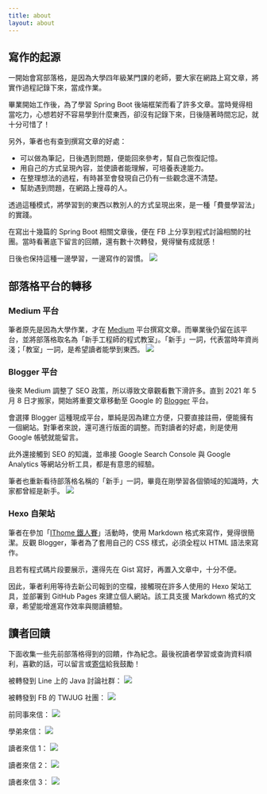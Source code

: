 ```yaml
---
title: about
layout: about
---
```


## 寫作的起源
一開始會寫部落格，是因為大學四年級某門課的老師，要大家在網路上寫文章，將實作過程記錄下來，當成作業。

畢業開始工作後，為了學習 Spring Boot 後端框架而看了許多文章。當時覺得相當吃力，心想若好不容易學到什麼東西，卻沒有記錄下來，日後隨著時間忘記，就十分可惜了！

另外，筆者也有查到撰寫文章的好處：
* 可以做為筆記，日後遇到問題，便能回來參考，幫自己恢復記憶。
* 用自己的方式呈現內容，並使讀者能理解，可培養表達能力。
* 在整理想法的過程，有時甚至會發現自己仍有一些觀念還不清楚。
* 幫助遇到問題，在網路上搜尋的人。

透過這種模式，將學習到的東西以教別人的方式呈現出來，是一種「費曼學習法」的實踐。

在寫出十幾篇的 Spring Boot 相關文章後，便在 FB 上分享到程式討論相關的社團。當時看著底下留言的回饋，還有數十次轉發，覺得蠻有成就感！

日後也保持這種一邊學習，一邊寫作的習慣。
<img src="程式丼起來.png">

## 部落格平台的轉移
### Medium 平台
筆者原先是因為大學作業，才在 [Medium](https://medium.com/chikuwa-tech-study) 平台撰寫文章。而畢業後仍留在該平台，並將部落格取名為「新手工程師的程式教室」。「新手」一詞，代表當時年資尚淺；「教室」一詞，是希望讀者能學到東西。
<img src="medium.png">

### Blogger 平台
後來 Medium 調整了 SEO 政策，所以導致文章觀看數下滑許多。直到 2021 年 5 月 8 日才搬家，開始將重要文章移動至 Google 的 [Blogger](https://chikuwa-tech-study.blogspot.com/) 平台。

會選擇 Blogger 這種現成平台，單純是因為建立方便，只要直接註冊，便能擁有一個網站。對筆者來說，還可進行版面的調整。而對讀者的好處，則是使用 Google 帳號就能留言。

此外還接觸到 SEO 的知識，並串接 Google Search Console 與 Google Analytics 等網站分析工具，都是有意思的經驗。

筆者也重新看待部落格名稱的「新手」一詞，畢竟在剛學習各個領域的知識時，大家都曾經是新手。
<img src="blogger.png">

### Hexo 自架站
筆者在參加「[IThome 鐵人賽](https://ithelp.ithome.com.tw/users/20131107/ironman/6706)」活動時，使用 Markdown 格式來寫作，覺得很簡潔。反觀 Blogger，筆者為了套用自己的 CSS 樣式，必須全程以 HTML 語法來寫作。

且若有程式碼片段要展示，還得先在 Gist 寫好，再置入文章中，十分不便。

因此，筆者利用等待去新公司報到的空檔，接觸現在許多人使用的 Hexo 架站工具，並部署到 GitHub Pages 來建立個人網站。該工具支援 Markdown 格式的文章，希望能增進寫作效率與閱讀體驗。

## 讀者回饋
下面收集一些先前部落格得到的回饋，作為紀念。最後祝讀者學習或查詢資料順利，喜歡的話，可以留言或[寄信](mailto:eric61011@gmail.com)給我鼓勵！

被轉發到 Line 上的 Java 討論社群：
<img src="line-community-java.png">

被轉發到 FB 的 TWJUG 社團：
<img src="facebook-club-twjug.jpg">

前同事來信：
<img src="colleague.jpg">

學弟來信：
<img src="younger-student.jpg">

讀者來信 1：
<img src="hong.jpg">

讀者來信 2：
<img src="severus.jpg">

讀者來信 3：
<img src="will.png">